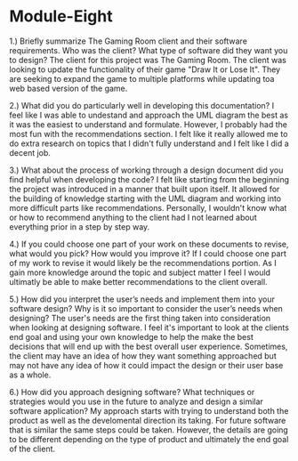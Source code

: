 # Module-Eight
1.) Briefly summarize The Gaming Room client and their software requirements. Who was the client? What type of software did they want you to design?
The client for this project was The Gaming Room. The client was looking to update the functionality of their game "Draw It or Lose It". They are seeking to expand the game to multiple platforms while updating toa web based version of the game.

2.) What did you do particularly well in developing this documentation?
I feel like I was able to undestand and approach the UML diagram the best as it was the easiest to understand and formulate. However, I probably had the most fun with the recommendations section. I felt like it really allowed me to do extra research on topics that I didn't fully understand and I felt like I did a decent job.

3.) What about the process of working through a design document did you find helpful when developing the code?
I felt like starting from the beginning the project was introduced in a manner that built upon itself. It allowed for the building of knowledge starting with the UML diagram and working into more difficult parts like recommendations. 
Personally, I wouldn't know what or how to recommend anything to the client had I not learned about everything prior in a step by step way.

4.) If you could choose one part of your work on these documents to revise, what would you pick? How would you improve it?
If I could choose one part of my work to revise it would likely be the recommendations portion. As I gain more knowledge around the topic and subject matter I feel I would ultimatly be able to make better recommendations to the client overall.

5.) How did you interpret the user’s needs and implement them into your software design? Why is it so important to consider the user’s needs when designing?
The user's needs are the first thing taken into consideration when looking at designing software. I feel it's important to look at the clients end goal and using your own knowledge to help the make the best decisions that will end up with the best overall user experience.
Sometimes, the client may have an idea of how they want something approached but may not have any idea of how it could impact the design or their user base as a whole. 

6.) How did you approach designing software? What techniques or strategies would you use in the future to analyze and design a similar software application?
My approach starts with trying to understand both the product as well as the develomental direction its taking. For future software that is similar the same steps could be taken. However, the details are going to be different depending on the type of product and ultimately the end goal of the client.